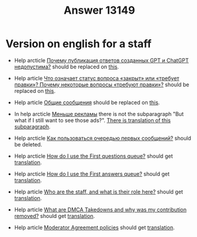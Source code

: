﻿---
title: "Answer 13149"
se.owner.user_id: 532877
se.owner.display_name: "Зонтик"
se.owner.link: "https://ru.meta.stackoverflow.com/users/532877/%d0%97%d0%be%d0%bd%d1%82%d0%b8%d0%ba"
se.answer_id: 13149
se.question_id: 12602
se.post_type: answer
se.is_accepted: False
---
<h1>Version on english for a staff</h1>
<ul>
<li><p>Help arcticle <a href="https://ru.stackoverflow.com/help/gpt-policy">Почему публикация ответов созданных GPT и ChatGPT недопустима?</a> should be replaced on <a href="https://ru.meta.stackoverflow.com/a/13141/532877">this</a>.</p>
</li>
<li><p>Help article <a href="https://ru.stackoverflow.com/help/closed-questions">Что означает статус вопроса «закрыт» или «требует правки»? Почему некоторые вопросы «требуют правки»?</a> should be replaced on <a href="https://ru.meta.stackoverflow.com/a/12932/532877">this</a>.</p>
</li>
<li><p>Help article <a href="https://ru.stackoverflow.com/help/privileges/community-wiki">Общие сообщения</a> should be replaced on <a href="https://ru.meta.stackoverflow.com/a/13079/532877">this</a>.</p>
</li>
<li><p>In help arcticle <a href="https://ru.stackoverflow.com/help/privileges/reduced-ads">Меньше рекламы</a> there is not the subparagraph &quot;But what if I still want to see those ads?&quot;. <a href="https://ru.meta.stackoverflow.com/a/13041/532877">There is translation of this subparagraph</a>.</p>
</li>
<li><p>Help arcticle <a href="https://ru.stackoverflow.com/help/review-first-posts">Как пользоваться очередью первых сообщений?</a> should be deleted.</p>
</li>
<li><p>Help arcticle <a href="https://ru.stackoverflow.com/help/review-first-questions">How do I use the First questions queue?</a> should get <a href="https://ru.meta.stackoverflow.com/a/13136/532877">translation</a>.</p>
</li>
<li><p>Help arcticle <a href="https://ru.stackoverflow.com/help/review-first-answers">How do I use the First answers queue?</a> should get <a href="https://ru.meta.stackoverflow.com/a/13137/532877">translation</a>.</p>
</li>
<li><p>Help article <a href="https://ru.stackoverflow.com/help/staff">Who are the staff, and what is their role here?</a> should get <a href="https://ru.meta.stackoverflow.com/a/12632/532877">translation</a>.</p>
</li>
<li><p>Help article <a href="https://ru.stackoverflow.com/help/dmca-takedown">What are DMCA Takedowns and why was my contribution removed?</a> should get <a href="https://ru.meta.stackoverflow.com/a/12621/532877">translation</a>.</p>
</li>
<li><p>Help article <a href="https://ru.stackoverflow.com/help/mod-agreement-policies">Moderator Agreement policies</a> should get <a href="https://ru.meta.stackoverflow.com/a/12630/532877">translation</a>.</p>
</li>
</ul>
